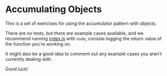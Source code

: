 # Accumulating Objects

This is a set of exercises for using the accumulator pattern with objects.

There are no tests, but there _are_ example cases available, and we recommend running [index.js](./index.js) with `node`, console.logging the return value of the function you're working on.

It might also be a good idea to comment out any example cases you aren't currently dealing with.

Good luck!
